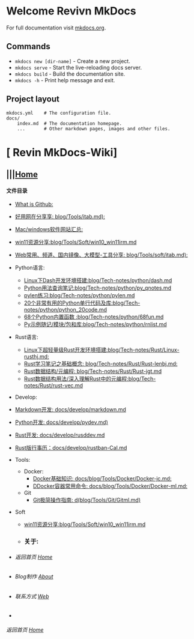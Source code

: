 # Welcome Revivn MkDocs

For full documentation visit [mkdocs.org](https://www.mkdocs.org).

## Commands

* `mkdocs new [dir-name]` - Create a new project.
* `mkdocs serve` - Start the live-reloading docs server.
* `mkdocs build` - Build the documentation site.
* `mkdocs -h` - Print help message and exit.

## Project layout

    mkdocs.yml    # The configuration file.
    docs/
        index.md  # The documentation homepage.
        ...       # Other markdown pages, images and other files.






# [ Revin MkDocs-Wiki]
## |||[Home](index.md)
#### 文件目录

   - [What is Github:](about/web.md)
   - [好用网在分享享: blog/Tools/itab.md):](blog/Tools/itab.md)
   - [Mac/windows软件网站汇总:](blog/Tools/rnbookmark20030312.md)
   - [win11资源分享:blog/Tools/Soft/win10_win11irm.md](blog/Tools/Soft/win10_win11irm.md)
   - [Web常用、频道、国内镜像、大模型-工具分享: blog/Tools/soft/itab.md):](blog/Tools/rnbookmark20030312.md)



   - Python语言:

     - [Linux下Dash开发环境搭建:blog/Tech-notes/python/dash.md](blog/Tech-notes/python/dash.md)
     - [Python用法查询笔记:blog/Tech-notes/python/py_qnotes.md](blog/Tech-notes/python/py_qnotes.md)
     - [pylen练习:blog/Tech-notes/python/pylen.md](blog/Tech-notes/python/pylen.md)
     - [20个非常有用的Python单行代码及库:blog/Tech-notes/python/python_20code.md](blog/Tech-notes/python/python_20code.md)
     - [68个Python内置函数 :blog/Tech-notes/python/68fun.md](blog/Tech-notes/python/68fun.md)
     - [Py示例随记/模块/包和库:blog/Tech-notes/python/rnlist.md](blog/Tech-notes/python/rnlist.md)



  - Rust语言:
    - [Linux下超轻量级Rust开发环境搭建:blog/Tech-notes/Rust/Linux-rusthj.md:](blog/Tech-notes/Rust/Linux-rusthj.md)
    - [Rust学习笔记之基础概念: blog/Tech-notes/Rust/Rust-lenbj.md:](blog/Tech-notes/Rust/Rust-lenbj.md)
    - [Rust数据结构/元编程: blog/Tech-notes/Rust/Rust-jgt.md](blog/Tech-notes/Rust/Rust-jgt.md)
    - [Rust数据结构用法/深入理解Rust中的元编程:blog/Tech-notes/Rust/rust-vec.md](blog/Tech-notes/Rust/rust-vec.md)



- Develop:
 - [Markdown开发: docs/develop/markdown.md](docs/develop/markdown.md)
 - [Python开发: docs/develop/pydev.md)](docs/develop/pydev.md)
 - [Rust开发: docs/develop/rusddev.md](docs/develop/rusddev.md)
 - [Rust版行事历：docs/develop/rustban-Cal.md](docs/develop/rustban-Cal.md)
 

- Tools:
  - Docker:
    - [Docker基础知识: docs/blog/Tools/Docker/Docker-jc.md:](docs/blog/Tools/Docker/Docker-jc.md)
    - [DDocker容器常用命令: docs/blog/Tools/Docker/Docker-ml.md:](docs/blog/Tools/Docker/Docker-ml.md)
  - Git
    - [Git极简操作指南: d(blog/Tools/Git/Gitml.md)](blog/Tools/Git/Gitml.md)
- Soft
  - [win11资源分享:blog/Tools/Soft/win10_win11irm.md](blog/Tools/Soft/win10_win11irm.md)



   - ### 关于:




*  ######  返回首页 [Home][Home]  
-  ###### Blog制作 [About][About]
-  ###### 联系方式  [Web][About]
-  


[Home]: index.md
[About]: about/web.md
[Web]: about/web.md




  ######  返回首页 [Home][Home]
   [Home]: index.md